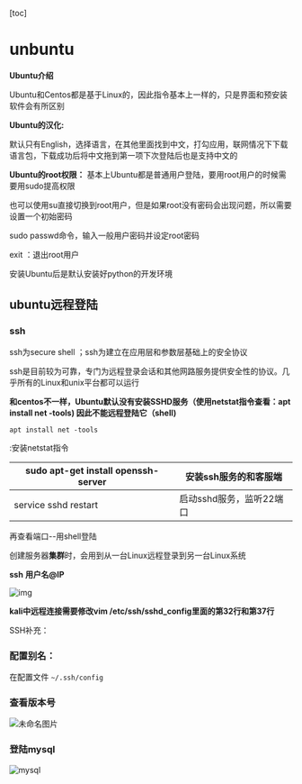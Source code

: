 [toc]

# unbuntu

**Ubuntu介绍**

Ubuntu和Centos都是基于Linux的，因此指令基本上一样的，只是界面和预安装软件会有所区别

 

**Ubuntu的汉化:**

默认只有English，选择语言，在其他里面找到中文，打勾应用，联网情况下下载语言包，下载成功后将中文拖到第一项下次登陆后也是支持中文的

 

**Ubuntu的root权限：**
 基本上Ubuntu都是普通用户登陆，要用root用户的时候需要用sudo提高权限

也可以使用su直接切换到root用户，但是如果root没有密码会出现问题，所以需要设置一个初始密码

sudo passwd命令，输入一般用户密码并设定root密码

exit ：退出root用户

安装Ubuntu后是默认安装好python的开发环境



## ubuntu远程登陆

### ssh

ssh为secure shell ；ssh为建立在应用层和参数层基础上的安全协议

ssh是目前较为可靠，专门为远程登录会话和其他网路服务提供安全性的协议。几乎所有的Linux和unix平台都可以运行

**和centos不一样，Ubuntu默认没有安装SSHD服务（使用netstat指令查看：apt install net -tools) 因此不能远程登陆它（shell)**

```
apt install net -tools 
```

:安装netstat指令

| sudo apt-get install  openssh-server | 安装ssh服务的和客服端    |
| ------------------------------------ | ------------------------ |
| service sshd restart                 | 启动sshd服务，监听22端口 |

再查看端口--用shell登陆

 

创建服务器**集群**时，会用到从一台Linux远程登录到另一台Linux系统

**ssh** **用户名@IP**

![img](https://s2.loli.net/2022/03/26/Q8H5AZwOjPclGRM.jpg)

 

**kali中远程连接需要修改vim /etc/ssh/sshd_config里面的第32行和第37行**

SSH补充：

### 配置别名：

在配置文件 `~/.ssh/config`

 

### 查看版本号

![未命名图片](https://s2.loli.net/2022/03/26/WG2nyKXd4iOBxUY.png)



### 登陆mysql

![mysql](https://s2.loli.net/2022/03/26/6KfBgGheOlA34YE.png)